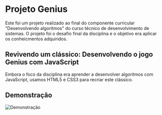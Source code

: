 
# Projeto Genius
Este foi um projeto realizado ao final do componente curricular "Desenvolvendo algoritmos" do curso técnico de desenvolvimento de sistemas.
O projeto foi o desafio final da disciplina e o objetivo era aplicar os conheicmentos adquiridos.

## Revivendo um clássico: Desenvolvendo o jogo Genius com JavaScript
Embora o foco da disciplina era aprender a desenvolver algoritmos com JavaScript, usamos HTML5 e CSS3 para recriar este clássico.
## Demonstração


![Demonstração](https://github.com/matheus-fernandes-ferreira/Projeto_Genius/assets/38989129/4ba678b5-1eee-4255-9d05-2ea16412f91e)
